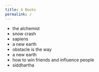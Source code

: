 ```yaml
---
title: 4 Books
permalink: /
---
```


- the alchemist
- snow crash
- sapiens
- a new earth
- obstacle is the way
- a new earth
- how to win friends and influence people
- siddhartha
